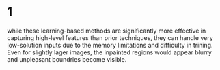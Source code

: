 # 1
while these learning-based methods are significantly more effective in capturing high-level features than prior techniques, 
they can handle very low-solution inputs due to the memory limitations and difficulty in trining. Even for slightly lager images,
the inpainted regions would appear blurry and unpleasant boundries become visible.
